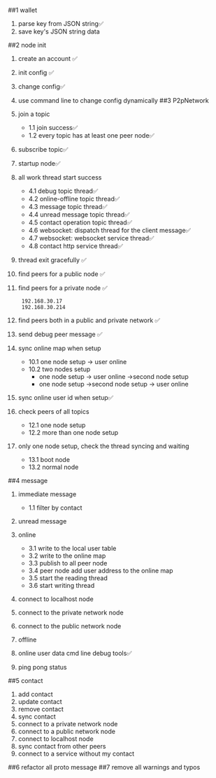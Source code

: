 ##1 wallet
1. parse key from JSON string✅
2. save key's JSON string data

##2 node init
1. create an account ✅
2. init config ✅
3. change config✅
4. use command line to change config dynamically
##3 P2pNetwork
1. join a topic
   - 1.1 join success✅
   - 1.2 every topic has at least one peer node✅
2. subscribe topic✅
3. startup node✅
4. all work thread start success 
    - 4.1 debug topic thread✅
    - 4.2 online-offline topic thread✅
    - 4.3 message topic thread✅
    - 4.4 unread message topic thread✅
    - 4.5 contact operation topic thread✅
    - 4.6 websocket: dispatch thread for the client message✅
    - 4.7 websocket: websocket service thread✅
    - 4.8 contact http service thread✅
5. thread exit gracefully ✅
6. find peers for a public node  ✅
7. find peers for a private node ✅

        192.168.30.17
        192.168.30.214

8. find peers both in a public and private network ✅ 
9. send debug peer message ✅
10. sync online map when setup 
      - 10.1 one node setup -> user online
      - 10.2 two nodes setup
         + one node setup -> user online ->second node setup
         + one node setup ->second node setup -> user online
11. sync online user id when setup✅
12. check peers of all topics 
      - 12.1 one node setup
      - 12.2 more than one node setup
13. only one node setup, check the thread syncing and waiting
    - 13.1 boot node
    - 13.2 normal node
    
##4 message
1. immediate message
   - 1.1 filter by contact
2. unread message
3. online
   - 3.1 write to the local user table
   - 3.2 write to the online map
   - 3.3 publish to all peer node
   - 3.4 peer node add user address to the online map
   - 3.5 start the reading thread
   - 3.6 start writing thread

4. connect to localhost node
5. connect to the private network node
6. connect to the public network node
7. offline
8. online user data cmd line debug tools✅
9. ping pong status

##5 contact
1. add contact
2. update contact
3. remove contact
4. sync contact
5. connect to a private network node
6. connect to a public network node
7. connect to localhost node
8. sync contact from other peers
9. connect to a service without my contact

##6 refactor all proto message
##7 remove all warnings and typos